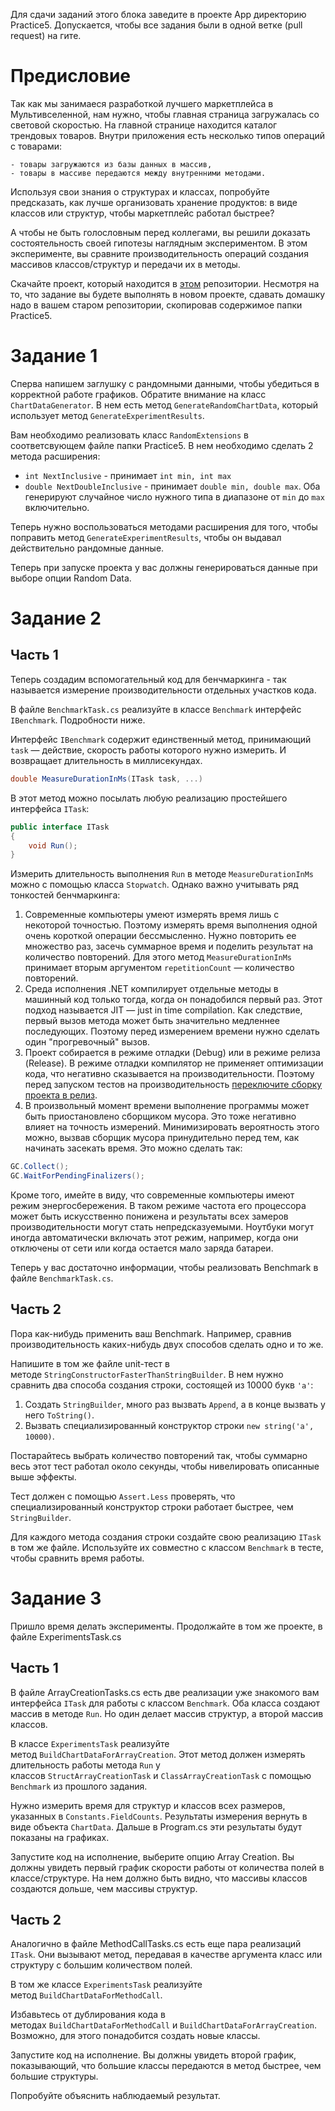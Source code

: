 Для сдачи заданий этого блока заведите в проекте App директорию Practice5. Допускается, чтобы все задания были в одной ветке (pull request) на гите.

# Предисловие

Так как мы занимаеся разработкой лучшего маркетплейса в Мультивселенной, нам нужно, чтобы главная страница загружалась со световой скоростью. На главной странице находится каталог трендовых товаров. 
Внутри приложения есть несколько типов операций с товарами:

	- товары загружаются из базы данных в массив,
	- товары в массиве передаются между внутренними методами. 
	
Используя свои знания о структурах и классах, попробуйте предсказать, как лучше организовать хранение продуктов: в виде классов или структур, чтобы маркетплейс работал быстрее?

А чтобы не быть голословным перед коллегами, вы решили доказать состоятельность своей гипотезы наглядным экспериментом. В этом эксперименте, вы сравните производительность операций создания массивов классов/структур и передачи их в методы.

Скачайте проект, который находится в [этом](https://github.com/marie-frostova/experiments/tree/master) репозитории.
Несмотря на то, что задание вы будете выполнять в новом проекте, сдавать домашку надо в вашем старом репозитории, скопировав содержимое папки Practice5.

# Задание 1

Сперва напишем заглушку с рандомными данными, чтобы убедиться в корректной работе графиков.
Обратите внимание на класс `ChartDataGenerator`.
В нем есть метод `GenerateRandomChartData`, который использует метод `GenerateExperimentResults`.

Вам необходимо реализовать класс `RandomExtensions` в соответсвующем файле папки Practice5. В нем необходимо сделать 2 метода расширения: 
- `int NextInclusive` - принимает `int min, int max`
- `double NextDoubleInclusive` - принимает `double min, double max`.
Оба генерируют случайное число нужного типа в диапазоне от `min` до `max` включительно.

Теперь нужно воспользоваться методами расширения для того, чтобы поправить метод `GenerateExperimentResults`, чтобы он выдавал действительно рандомные данные.

Теперь при запуске проекта у вас должны генерироваться данные при выборе опции Random Data.

# Задание 2

## Часть 1

Теперь создадим вспомогательный код для бенчмаркинга - так называется измерение производительности отдельных участков кода.

В файле `BenchmarkTask.cs` реализуйте в классе `Benchmark` интерфейс `IBenchmark`. Подробности ниже.

Интерфейс `IBenchmark` содержит единственный метод, принимающий `task` — действие, скорость работы которого нужно измерить. И возвращает длительность в миллисекундах.

```csharp
double MeasureDurationInMs(ITask task, ...)
```

В этот метод можно посылать любую реализацию простейшего интерфейса `ITask`:

```csharp
public interface ITask
{
    void Run();
}
```

Измерить длительность выполнения `Run` в методе `MeasureDurationInMs` можно с помощью класса `Stopwatch`. Однако важно учитывать ряд тонкостей бенчмаркинга:

1. Современные компьютеры умеют измерять время лишь с некоторой точностью. Поэтому измерять время выполнения одной очень короткой операции бессмысленно. Нужно повторить ее множество раз, засечь суммарное время и поделить результат на количество повторений. Для этого метод `MeasureDurationInMs` принимает вторым аргументом `repetitionCount` — количество повторений.
2. Среда исполнения .NET компилирует отдельные методы в машинный код только тогда, когда он понадобился первый раз. Этот подход называется JIT — just in time compilation. Как следствие, первый вызов метода может быть значительно медленнее последующих. Поэтому перед измерением времени нужно сделать один "прогревочный" вызов.
3. Проект собирается в режиме отладки (Debug) или в режиме релиза (Release). В режиме отладки компилятор не применяет оптимизации кода, что негативно сказывается на производительности. Поэтому перед запуском тестов на производительность [переключите сборку проекта в релиз](https://docs.microsoft.com/ru-ru/visualstudio/debugger/how-to-set-debug-and-release-configurations?view=vs-2019).
4. В произвольный момент времени выполнение программы может быть приостановлено сборщиком мусора. Это тоже негативно влияет на точность измерений. Минимизировать вероятность этого можно, вызвав сборщик мусора принудительно перед тем, как начинать засекать время. Это можно сделать так:

```csharp
GC.Collect();
GC.WaitForPendingFinalizers();
```

Кроме того, имейте в виду, что современные компьютеры имеют режим энергосбережения. В таком режиме частота его процессора может быть искусственно понижена и результаты всех замеров производительности могут стать непредсказуемыми. Ноутбуки могут иногда автоматически включать этот режим, например, когда они отключены от сети или когда остается мало заряда батареи.

Теперь у вас достаточно информации, чтобы реализовать Benchmark в файле `BenchmarkTask.cs`.

## Часть 2

Пора как-нибудь применить ваш Benchmark. Например, сравнив производительность каких-нибудь двух способов сделать одно и то же.

Напишите в том же файле unit-тест в методе `StringConstructorFasterThanStringBuilder`. В нем нужно сравнить два способа создания строки, состоящей из 10000 букв `'а'`:

1. Создать `StringBuilder`, много раз вызвать `Append`, а в конце вызвать у него `ToString()`.
2. Вызвать специализированный конструктор строки `new string('a', 10000)`.

Постарайтесь выбрать количество повторений так, чтобы суммарно весь этот тест работал около секунды, чтобы нивелировать описанные выше эффекты.

Тест должен с помощью `Assert.Less` проверять, что специализированный конструктор строки работает быстрее, чем `StringBuilder`.

Для каждого метода создания строки создайте свою реализацию `ITask` в том же файле. Используйте их совместно с классом `Benchmark` в тесте, чтобы сравнить время работы.

# Задание 3

Пришло время делать эксперименты. Продолжайте в том же проекте, в файле ExperimentsTask.cs
## Часть 1

В файле ArrayCreationTasks.cs есть две реализации уже знакомого вам интерфейса `ITask` для работы с классом `Benchmark`. Оба класса создают массив в методе `Run`. Но один делает массив структур, а второй массив классов.

В классе `ExperimentsTask` реализуйте метод `BuildChartDataForArrayCreation`. Этот метод должен измерять длительность работы метода `Run` у классов `StructArrayCreationTask` и `ClassArrayCreationTask` с помощью `Benchmark` из прошлого задания.

Нужно измерить время для структур и классов всех размеров, указанных в `Constants.FieldCounts`. Результаты измерения вернуть в виде объекта `ChartData`. Дальше в Program.cs эти результаты будут показаны на графиках.

Запустите код на исполнение, выберите опцию Array Creation. Вы должны увидеть первый график скорости работы от количества полей в классе/структуре. На нем должно быть видно, что массивы классов создаются дольше, чем массивы структур.

## Часть 2

Аналогично в файле MethodCallTasks.cs есть еще пара реализаций `ITask`. Они вызывают метод, передавая в качестве аргумента класс или структуру с большим количеством полей.

В том же классе `ExperimentsTask` реализуйте метод `BuildChartDataForMethodCall`.

Избавьтесь от дублирования кода в методах `BuildChartDataForMethodCall` и `BuildChartDataForArrayCreation`. Возможно, для этого понадобится создать новые классы.

Запустите код на исполнение. Вы должны увидеть второй график, показывающий, что большие классы передаются в метод быстрее, чем большие структуры.

Попробуйте объяснить наблюдаемый результат.
